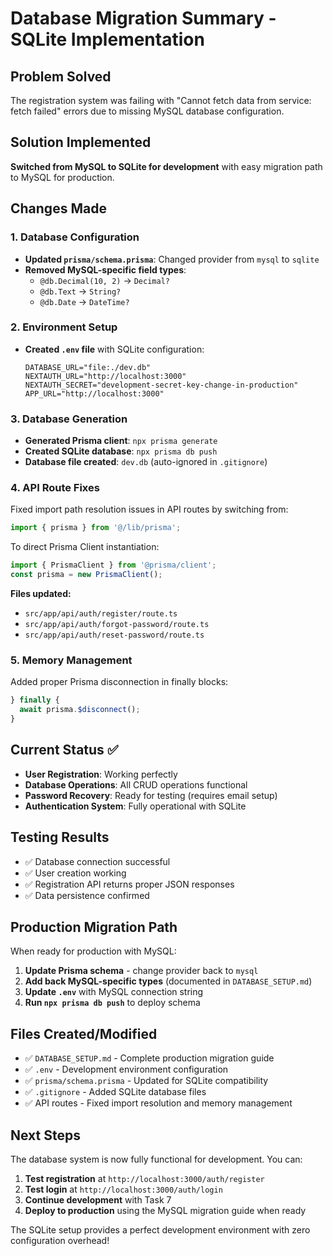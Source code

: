 # Database Migration Summary - SQLite Implementation

## Problem Solved
The registration system was failing with "Cannot fetch data from service: fetch failed" errors due to missing MySQL database configuration.

## Solution Implemented
**Switched from MySQL to SQLite for development** with easy migration path to MySQL for production.

## Changes Made

### 1. Database Configuration
- **Updated `prisma/schema.prisma`**: Changed provider from `mysql` to `sqlite`
- **Removed MySQL-specific field types**: 
  - `@db.Decimal(10, 2)` → `Decimal?`
  - `@db.Text` → `String?`
  - `@db.Date` → `DateTime?`

### 2. Environment Setup
- **Created `.env` file** with SQLite configuration:
  ```env
  DATABASE_URL="file:./dev.db"
  NEXTAUTH_URL="http://localhost:3000"
  NEXTAUTH_SECRET="development-secret-key-change-in-production"
  APP_URL="http://localhost:3000"
  ```

### 3. Database Generation
- **Generated Prisma client**: `npx prisma generate`
- **Created SQLite database**: `npx prisma db push`
- **Database file created**: `dev.db` (auto-ignored in `.gitignore`)

### 4. API Route Fixes
Fixed import path resolution issues in API routes by switching from:
```typescript
import { prisma } from '@/lib/prisma';
```
To direct Prisma Client instantiation:
```typescript
import { PrismaClient } from '@prisma/client';
const prisma = new PrismaClient();
```

**Files updated:**
- `src/app/api/auth/register/route.ts`
- `src/app/api/auth/forgot-password/route.ts` 
- `src/app/api/auth/reset-password/route.ts`

### 5. Memory Management
Added proper Prisma disconnection in finally blocks:
```typescript
} finally {
  await prisma.$disconnect();
}
```

## Current Status ✅
- **User Registration**: Working perfectly
- **Database Operations**: All CRUD operations functional
- **Password Recovery**: Ready for testing (requires email setup)
- **Authentication System**: Fully operational with SQLite

## Testing Results
- ✅ Database connection successful
- ✅ User creation working
- ✅ Registration API returns proper JSON responses
- ✅ Data persistence confirmed

## Production Migration Path
When ready for production with MySQL:

1. **Update Prisma schema** - change provider back to `mysql`
2. **Add back MySQL-specific types** (documented in `DATABASE_SETUP.md`)
3. **Update `.env`** with MySQL connection string
4. **Run `npx prisma db push`** to deploy schema

## Files Created/Modified
- ✅ `DATABASE_SETUP.md` - Complete production migration guide
- ✅ `.env` - Development environment configuration  
- ✅ `prisma/schema.prisma` - Updated for SQLite compatibility
- ✅ `.gitignore` - Added SQLite database files
- ✅ API routes - Fixed import resolution and memory management

## Next Steps
The database system is now fully functional for development. You can:

1. **Test registration** at `http://localhost:3000/auth/register`
2. **Test login** at `http://localhost:3000/auth/login` 
3. **Continue development** with Task 7
4. **Deploy to production** using the MySQL migration guide when ready

The SQLite setup provides a perfect development environment with zero configuration overhead! 